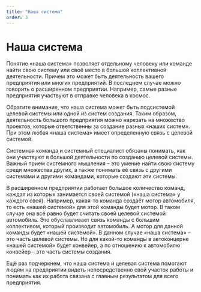 ```yaml
---
title: "Наша система"
order: 3
---
```


# Наша система

Понятие «наша система» позволяет отдельному человеку или команде найти свою систему или своё место в большой коллективной деятельности. Причем это может быть деятельность вашего предприятия или многих предприятий. В последнем случае можно говорить о расширенном предприятии. Например, самые разные предприятия участвуют в отправке человека в космос.

Обратите внимание, что наша система может быть подсистемой целевой системы или одной из систем создания. Таким образом, деятельность большого предприятия можно нарезать на множество проектов, которые ответственны за создание разных «наших систем». При этом любая «наша система» имеет определенную связь с целевой системой.

Системная команда и системный специалист обязаны понимать, как они участвуют в большой деятельности по созданию целевой системы. Важный прием системного мышления – это умение найти свою систему среди множества других, а также понимать её связь с другими системами и другими командами, которые создают эти системы.

В расширенном предприятии работает большое количество команд, каждая из которых занимается своей системой («наша система» у каждого своя). Например, какая-то команда создаёт мотор автомобиля, то есть «нашей системой» для этой команды будет мотор. В таком случае она всё равно будет считать своей целевой системой автомобиль. Это обуславливает связь команды с большим коллективом, который производит автомобиль. А мотор для данной команды будет «нашей системой». В данном случае «наша система» – это часть целевой системы. Но для какой-то команды в автоконцерне «нашей системой» будет конвейер, а по отношению к автомобилю конвейер – это часть системы создания.

Ещё раз подчеркнем, что наша система и целевая система помогают людям на предприятии видеть непосредственно свой участок работы и понимать как их работа связана с главным результатом для всего предприятия.

